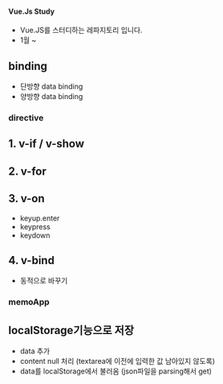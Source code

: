 #### Vue.Js Study
* Vue.JS를 스터디하는 레파지토리 입니다.
* 1월 ~ 
## binding
* 단방향 data binding
* 양방향 data binding

### directive
## 1. v-if / v-show
## 2. v-for
## 3. v-on
* keyup.enter
* keypress
* keydown
## 4. v-bind
* 동적으로 바꾸기

### memoApp
## localStorage기능으로 저장
* data 추가
* content null 처리 (textarea에 이전에 입력한 값 남아있지 않도록)
* data를 localStorage에서 불러옴 (json파일을 parsing해서 get)
